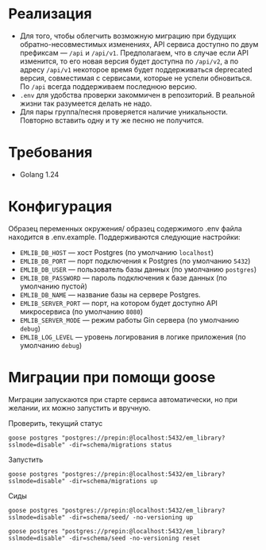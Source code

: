 # Реализация
* Для того, чтобы облегчить возможную миграцию при будущих обратно-несовместимых изменениях, API сервиса доступно по двум префиксам — `/api` и `/api/v1`. Предполагаем, что в случае если API изменится, то его новая версия будет доступна по `/api/v2`, а по адресу `/api/v1` некоторое время будет поддерживаться deprecated версия, совместимая с сервисами, которые не успели обновиться. По `/api` всегда поддерживаем последнюю версию.
* `.env` для удобства проверки закоммичен в репозиторий. В реальной жизни так разумеется делать не надо.
* Для пары группа/песня проверяется наличие уникальности. Повторно вставить одну и ту же песню не получится.

# Требования
* Golang 1.24

# Конфигурация
Образец переменных окружения/ образец содержимого .env файла находится в .env.example.
Поддерживаются следующие настройки:
* `EMLIB_DB_HOST` — хост Postgres (по умолчанию `localhost`)
* `EMLIB_DB_PORT` — порт подключения к Postgres (по умолчанию `5432`)
* `EMLIB_DB_USER` — пользователь базы данных (по умолчанию `postgres`)
* `EMLIB_DB_PASSWORD` — пароль подключения к базе данных (по умолчанию пустой)
* `EMLIB_DB_NAME` — название базы на сервере Postgres.
* `EMLIB_SERVER_PORT` — порт, на котором будет доступно API микросервиса (по умолчанию `8080`)
* `EMLIB_SERVER_MODE` — режим работы Gin сервера (по умолчанию `debug`)
* `EMLIB_LOG_LEVEL` — уровень логирования в логике приложения (по умолчанию `debug`)

# Миграции при помощи goose
Миграции запускаются при старте сервиса автоматически, но при желании, их можно запустить и вручную.

Проверить, текущий статус
```
goose postgres "postgres://prepin:@localhost:5432/em_library?sslmode=disable" -dir=schema/migrations status
```
Запустить
```
goose postgres "postgres://prepin:@localhost:5432/em_library?sslmode=disable" -dir=schema/migrations up
```

Сиды
```
goose postgres "postgres://prepin:@localhost:5432/em_library?sslmode=disable" -dir=schema/seed/ -no-versioning up
```
```
goose postgres "postgres://prepin:@localhost:5432/em_library?sslmode=disable" -dir=schema/seed -no-versioning reset
```
